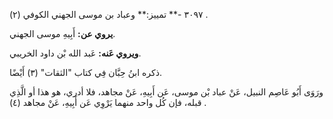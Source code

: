 ٣٠٩٧ -** تمييز:** وعباد بن موسى الجهني الكوفي (٢) .

**يروي عن:** أَبِيهِ موسى الجهني.

**ويروي عَنه:** عَبد الله بْن داود الخريبي.

ذكره ابنُ حِبَّان فِي كتاب "الثقات" (٣) أَيْضًا.

ورَوَى أَبُو عَاصِم النبيل، عَنْ عباد بْن موسى، عَن أَبِيهِ، عَنْ مجاهد، فلا أدري، هو هذا أو الَّذِي قبله، فإن كُل واحد منهما يَرْوِي عَن أَبِيهِ، عَنْ مجاهد (٤) .